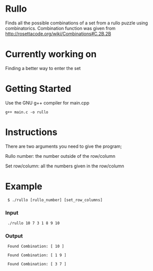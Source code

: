 # Rullo
Finds all the possible combinations of a set from a rullo puzzle using combinatorics. Combination function was given from http://rosettacode.org/wiki/Combinations#C.2B.2B

# Currently working on
Finding a better way to enter the set

# Getting Started
Use the GNU g++ compiler for main.cpp
```
g++ main.c -o rullo
```
# Instructions
There are two arguments you need to give the program;

Rullo number: the number outside of the row/column

Set row/column: all the numbers given in the row/column

# Example
```
 $ ./rullo [rullo_number] [set_row_columns]
```
### Input
```
 ./rullo 10 7 3 1 8 9 10
```

### Output
```
 Found Combination: [ 10 ]

 Found Combination: [ 1 9 ]

 Found Combination: [ 3 7 ]
```
